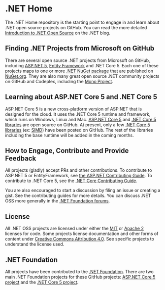 # .NET Home

The .NET Home repository is the starting point to engage in and learn about .NET open source projects on GitHub. You can read the more detailed [Introduction to .NET Open Source](http://blogs.msdn.com/dotnet) on the .NET blog.

## Finding .NET Projects from Microsoft on GitHub

There are several open source .NET projects from Microsoft on GitHub, including [ASP.NET 5](https://github.com/aspnet/home), [Entity Framework](https://github.com/aspnet/EntityFramework) and .NET Core 5. Each one of these projects maps to one or more [.NET NuGet package](http://blogs.msdn.com/b/dotnet/p/nugetpackages.aspx) that are published on [NuGet.org](http://nuget.org/). They are also many great open source .NET community projects on GitHub and Codeplex, including the [Mono Project](https://github.com/mono/).

## Learning about ASP.NET Core 5 and .NET Core 5
 
ASP.NET Core 5 is a new cross-platform version of ASP.NET that is designed for the cloud. It uses the .NET Core 5 runtime and framework, which runs on Windows, Linux and Mac. [ASP.NET Core 5](https://github.com/aspnet/home) and [.NET Core 5 libraries](https://github.com/Microsoft?query=dotnet) are open source on GitHub. At present, only a few [.NET Core 5 libraries](https://github.com/Microsoft?query=dotnet) (ex: [SIMD](http://github.com/microsoft/dotnet-simd)) have been posted on GitHub. The rest of the libraries including the base runtime will be added in the coming months.

## How to Engage, Contribute and Provide Feedback

All projects (gladly) accept PRs and other contributions. To contribute to ASP.NET 5 or EntityFramework, see [the ASP.NET Contributing Guide](https://github.com/aspnet/Home/blob/master/CONTRIBUTING.md). To contribute to .NET Core 5, see the [.NET Core Contributing Guide](CONTRIBUTING.md).

You are also encouraged to start a discussion by filing an issue or creating a gist. See the contributing guides for more details. You can discuss .NET OSS more generally in the [.NET Foundation forums](http://www.dotnetfoundation.org/).

## License

All .NET OSS projects are licensed under either the [MIT](LICENSE) or [Apache 2](http://www.apache.org/licenses/LICENSE-2.0) licenses for code. Some projects license documentation and other forms of content under [Creative Commons Attribution 4.0](http://creativecommons.org/licenses/by/4.0/). See specific projects to understand the license used.

## .NET Foundation

All projects have been contributed to the [.NET Foundation](http://www.dotnetfoundation.org/projects). There are two main .NET Foundation projects for these GitHub projects: [ASP.NET Core 5 project](http://www.dotnetfoundation.org/prjaspnetvnext.aspx) and the [.NET Core 5 project](http://www.dotnetfoundation.org/prjaspnetvnext.aspx). 

